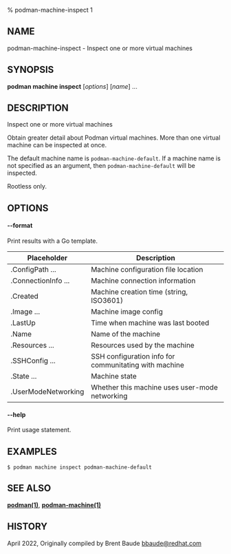% podman-machine-inspect 1

## NAME
podman\-machine\-inspect - Inspect one or more virtual machines

## SYNOPSIS
**podman machine inspect** [*options*] [*name*] ...

## DESCRIPTION

Inspect one or more virtual machines

Obtain greater detail about Podman virtual machines. More than one virtual machine can be
inspected at once.

The default machine name is `podman-machine-default`. If a machine name is not specified as an argument,
then `podman-machine-default` will be inspected.

Rootless only.

## OPTIONS
#### **--format**

Print results with a Go template.

| **Placeholder**     | **Description**                                       |
| ------------------- | ----------------------------------------------------- |
| .ConfigPath ...     | Machine configuration file location                   |
| .ConnectionInfo ... | Machine connection information                        |
| .Created            | Machine creation time (string, ISO3601)               |
| .Image ...          | Machine image config                                  |
| .LastUp             | Time when machine was last booted                     |
| .Name               | Name of the machine                                   |
| .Resources ...      | Resources used by the machine                         |
| .SSHConfig ...      | SSH configuration info for communitating with machine |
| .State ...          | Machine state                                         |
| .UserModeNetworking | Whether this machine uses user-mode networking        |

#### **--help**

Print usage statement.

## EXAMPLES

```
$ podman machine inspect podman-machine-default
```

## SEE ALSO
**[podman(1)](podman.1.md)**, **[podman-machine(1)](podman-machine.1.md)**

## HISTORY
April 2022, Originally compiled by Brent Baude <bbaude@redhat.com>
